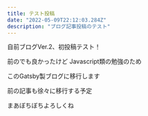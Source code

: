```yaml
---
title: テスト投稿
date: "2022-05-09T22:12:03.284Z"
description: "ブログ記事投稿のテスト"
---
```


自前ブログVer.2、初投稿テスト！

前のでも良かったけど Javascript類の勉強のため

このGatsby製ブログに移行します

前の記事も徐々に移行する予定

まあぼちぼちよろしくね
